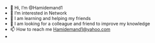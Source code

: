 - 👋 Hi, I’m @Hamidemand1
- 👀 I’m interested in Network
- 🌱 I am learning and helping my friends
- 💞️ I am looking for a colleague and friend to improve my knowledge
- 📫 How to reach me Hamidemand1@yahoo.com
- 

<!---
Hamidemand1/Hamidemand1 is a ✨ special ✨ repository because its `README.md` (this file) appears on your GitHub profile.
You can click the Preview link to take a look at your changes.
--->
